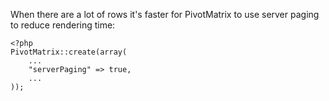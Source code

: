 When there are a lot of rows it's faster for PivotMatrix to use server paging to reduce rendering time:

```
<?php
PivotMatrix::create(array(
    ...
    "serverPaging" => true,
    ...
));
```